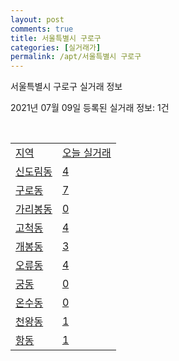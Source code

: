 ```yaml
---
layout: post
comments: true
title: 서울특별시 구로구
categories: [실거래가]
permalink: /apt/서울특별시 구로구
---
```


서울특별시 구로구 실거래 정보

2021년 07월 09일 등록된 실거래 정보: 1건

<script type="text/javascript">
  google.charts.load('current', {'packages':['corechart']});
  google.charts.setOnLoadCallback(drawChart);

  function drawChart() {
    var data = google.visualization.arrayToDataTable([['거래일', '매매', '전월세', '전매'], ['20-07', 347, 522, 0], ['20-08', 268, 585, 0], ['20-09', 226, 494, 0], ['20-10', 245, 510, 0], ['20-11', 481, 595, 0], ['20-12', 385, 515, 0], ['21-01', 337, 628, 0], ['21-02', 205, 555, 0], ['21-03', 267, 572, 0], ['21-04', 202, 413, 0], ['21-05', 281, 410, 0], ['21-06', 267, 317, 0], ['21-07', 4, 54, 0]]);

    var options = {
      title: '최근 1년간 유형별 거래량 추이',
      legend: { position: 'bottom' }
    };

    var chart = new google.visualization.LineChart(document.getElementById('columnchart_material'));
    chart.draw(data, (options));
  }
</script>

<div id="columnchart_material" style="width: 95%; margin-left: -35px"></div>
<br>
<table class="sortable">
  <tr>
    <td><a href="#">지역</a></td>
    <td><a href="#">오늘 실거래</a></td>
  </tr>

  
  <tr class="item">
    <td><a href="서울특별시 구로구 신도림동">신도림동</a></td>
    <td><a href="서울특별시 구로구 신도림동">4</a></td>
  </tr>
    

  <tr class="item">
    <td><a href="서울특별시 구로구 구로동">구로동</a></td>
    <td><a href="서울특별시 구로구 구로동">7</a></td>
  </tr>
    

  <tr class="item">
    <td><a href="서울특별시 구로구 가리봉동">가리봉동</a></td>
    <td><a href="서울특별시 구로구 가리봉동">0</a></td>
  </tr>
    

  <tr class="item">
    <td><a href="서울특별시 구로구 고척동">고척동</a></td>
    <td><a href="서울특별시 구로구 고척동">4</a></td>
  </tr>
    

  <tr class="item">
    <td><a href="서울특별시 구로구 개봉동">개봉동</a></td>
    <td><a href="서울특별시 구로구 개봉동">3</a></td>
  </tr>
    

  <tr class="item">
    <td><a href="서울특별시 구로구 오류동">오류동</a></td>
    <td><a href="서울특별시 구로구 오류동">4</a></td>
  </tr>
    

  <tr class="item">
    <td><a href="서울특별시 구로구 궁동">궁동</a></td>
    <td><a href="서울특별시 구로구 궁동">0</a></td>
  </tr>
    

  <tr class="item">
    <td><a href="서울특별시 구로구 온수동">온수동</a></td>
    <td><a href="서울특별시 구로구 온수동">0</a></td>
  </tr>
    

  <tr class="item">
    <td><a href="서울특별시 구로구 천왕동">천왕동</a></td>
    <td><a href="서울특별시 구로구 천왕동">1</a></td>
  </tr>
    

  <tr class="item">
    <td><a href="서울특별시 구로구 항동">항동</a></td>
    <td><a href="서울특별시 구로구 항동">1</a></td>
  </tr>
    


</table>


    